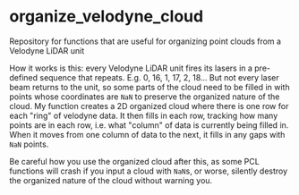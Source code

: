 # organize_velodyne_cloud
Repository for functions that are useful for organizing point clouds from a Velodyne LiDAR unit

How it works is this: every Velodyne LiDAR unit fires its lasers in a pre-defined sequence that repeats. E.g. 0, 16, 1, 17, 2, 18... But not every laser beam returns to the unit, so some parts of the cloud need to be filled in with points whose coordinates are `NaN` to preserve the organized nature of the cloud. My function creates a 2D organized cloud where there is one row for each "ring" of velodyne data. It then fills in each row, tracking how many points are in each row, i.e. what "column" of data is currently being filled in. When it moves from one column of data to the next, it fills in any gaps with `NaN` points.

Be careful how you use the organized cloud after this, as some PCL functions will crash if you input a cloud with `NaN`s, or worse, silently destroy the organized nature of the cloud without warning you.
